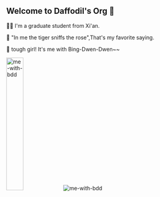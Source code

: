 ## Welcome to Daffodil's Org 👋

<!--

**Here are some ideas to get you started:**

🙋‍♀️ A short introduction - what is your organization all about?
🌈 Contribution guidelines - how can the community get involved?
👩‍💻 Useful resources - where can the community find your docs? Is there anything else the community should know?
🍿 Fun facts - what does your team eat for breakfast?
🧙 Remember, you can do mighty things with the power of [Markdown](https://docs.github.com/github/writing-on-github/getting-started-with-writing-and-formatting-on-github/basic-writing-and-formatting-syntax)
-->

🙋‍♀️ I'm a graduate student from Xi'an.

🌈 "In me the tiger sniffs the rose",That's my favorite saying.

🍿  tough girl! It's me with Bing-Dwen-Dwen~~

<img src="asset/me-with-bdd.jpg" alt="me-with-bdd" width="30%" />![me-with-bdd](https://user-images.githubusercontent.com/101808060/159870562-a8f8693f-d033-4931-ae36-c373c954eb57.jpg)
